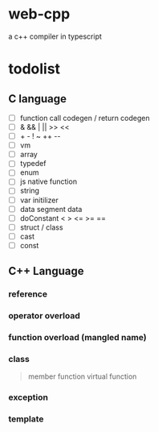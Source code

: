 # web-cpp
a c++ compiler in typescript


# todolist

## C language

- [ ] function call codegen / return codegen
- [ ] & && | || >> <<
- [ ] \+ \- ! ~ ++ --
- [ ] vm
- [ ] array
- [ ] typedef
- [ ] enum
- [ ] js native function
- [ ] string
- [ ] var initilizer
- [ ] data segment data
- [ ] doConstant < > <= >= ==
- [ ] struct / class
- [ ] cast
- [ ] const

## C++ Language

### reference
### operator overload
### function overload (mangled name)
### class
> member function
> virtual function
### exception
### template